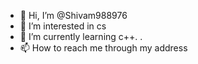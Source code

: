 - 👋 Hi, I’m @Shivam988976
- 👀 I’m interested in cs
- 🌱 I’m currently learning c++.
  .
- 📫 How to reach me through my address 



<!---
Shivam988976/Shivam988976 is a ✨ special ✨ repository because its `README.md` (this file) appears on your GitHub profile.
You can click the Preview link to take a look at your changes.
--->

